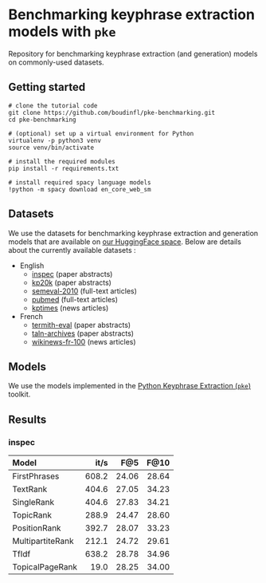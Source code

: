 # Benchmarking keyphrase extraction models with `pke`

Repository for benchmarking keyphrase extraction (and generation) models
on commonly-used datasets.

## Getting started

```
# clone the tutorial code
git clone https://github.com/boudinfl/pke-benchmarking.git
cd pke-benchmarking

# (optional) set up a virtual environment for Python 
virtualenv -p python3 venv
source venv/bin/activate

# install the required modules
pip install -r requirements.txt

# install required spacy language models
!python -m spacy download en_core_web_sm
```

## Datasets

We use the datasets for benchmarking keyphrase extraction and generation
models that are available on [our HuggingFace space](https://huggingface.co/taln-ls2n).
Below are details about the currently available datasets :

- English
  - [inspec](https://huggingface.co/datasets/taln-ls2n/inspec) (paper abstracts)
  - [kp20k](https://huggingface.co/datasets/taln-ls2n/kp20k) (paper abstracts)
  - [semeval-2010](https://huggingface.co/datasets/taln-ls2n/semeval-2010) (full-text articles)
  - [pubmed](https://huggingface.co/datasets/taln-ls2n/pubmed) (full-text articles)
  - [kptimes](https://huggingface.co/datasets/taln-ls2n/kptimes) (news articles)
- French
  - [termith-eval](https://huggingface.co/datasets/taln-ls2n/termith-eval) (paper abstracts)
  - [taln-archives](https://huggingface.co/datasets/taln-ls2n/taln-archives) (paper abstracts)
  - [wikinews-fr-100](https://huggingface.co/datasets/taln-ls2n/wikinews-fr-100) (news articles)

## Models

We use the models implemented in the [Python Keyphrase Extraction (`pke`)](https://github.com/boudinfl/pke) toolkit.

## Results

### inspec
| Model | it/s |  F@5 | F@10 |
| :---- | ----:| ---: | ---: |
| FirstPhrases  | 608.2 | 24.06 | 28.64 |
| TextRank  | 404.6 | 27.05 | 34.23 |
| SingleRank  | 404.6 | 27.83 | 34.21 |
| TopicRank  | 288.9 | 24.47 | 28.60 |
| PositionRank  | 392.7 | 28.07 | 33.23 |
| MultipartiteRank  | 212.1 | 24.72 | 29.61 |
| TfIdf  | 638.2 | 28.78 | 34.96 |
| TopicalPageRank  | 19.0 | 28.25 | 34.00 |

